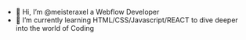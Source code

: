 - 👋 Hi, I’m @meisteraxel a Webflow Developer
- 🌱 I’m currently learning HTML/CSS/Javascript/REACT to dive deeper into the world of Coding


<!---
meisteraxel/meisteraxel is a ✨ special ✨ repository because its `README.md` (this file) appears on your GitHub profile.
You can click the Preview link to take a look at your changes.
--->
